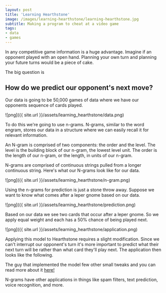 ```yaml
---
layout: post
title: 'Learning Hearthstone'
image: /images/learning-hearthstone/learning-hearthstone.jpg
subtitle: Making a program to cheat at a video game
tags:
- data
- games
---
```


In any competitive game information is a huge advantage.  Imagine if an opponent played with an open hand.  Planning your own turn and planning your future turns would be a piece of cake.

The big question is

## How do we predict our opponent's next move?

Our data is going to be 50,000 games of data where we have our opponents sequence of cards played.

![png]({{ site.url }}/assets/learning_hearthstone/data.png)

To do this we're going to use n-grams.  N-grams, similar to the word engram, stores our data in a structure where we can easily recall it for relevant information.  

An N-gram is comprised of two components: the order and the level.  The level is the building block of our n-gram, the lowest level unit.  The order is the length of our n-gram, or the length, in units of our n-gram.

N-grams are comprised of continuous strings pulled from a longer continuous string.  Here's what our N-grams look like for our data.

![png]({{ site.url }}/assets/learning_hearthstone/n-gram.png)

Using the n-grams for prediction is just a stone throw away.  Suppose we want to know what comes after a leper gnome based on our data.

![png]({{ site.url }}/assets/learning_hearthstone/prediction.png)

Based on our data we see two cards that occur after a leper gnome.  So we apply equal weight and each has a 50% chance of being played next.

![png]({{ site.url }}/assets/learning_hearthstone/application.png)

Applying this model to Hearthstone requires a slight modification.  Since we can't interrupt our opponent's turn it's more important to predict what their next turn will be rather than what card they'll play next.  The application then looks like the following.

The guy that implemented the model few other small tweaks and you can read more about it [here!](https://www.elie.net/blog/hearthstone/predicting-hearthstone-opponent-deck-using-machine-learning "Predicting Hearthstone")

N-grams have other applications in things like spam filters, text prediction, voice recognition, and more.
